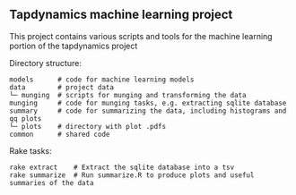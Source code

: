 ## Tapdynamics machine learning project

This project contains various scripts and tools for the machine learning portion of the tapdynamics project

Directory structure:

```
models      # code for machine learning models
data        # project data
└─ munging  # scripts for munging and transforming the data
munging     # code for munging tasks, e.g. extracting sqlite database
summary     # code for summarizing the data, including histograms and qq plots
└─ plots    # directory with plot .pdfs
common      # shared code
```

Rake tasks:

```
rake extract    # Extract the sqlite database into a tsv
rake summarize  # Run summarize.R to produce plots and useful summaries of the data
```
